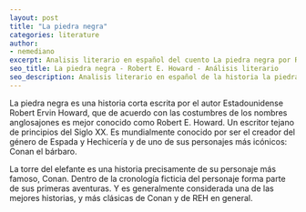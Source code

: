 ```yaml
---
layout: post
title: "La piedra negra"
categories: literature
author:
- nemediano
excerpt: Analisis literario en español del cuento La piedra negra por Robert E. Howard
seo_title: La piedra negra - Robert E. Howard - Análisis literario
seo_description: Analisis literario en español de la historia la piedra negra por Robert E. Howard
---
```


La piedra negra es una historia corta escrita por el autor Estadounidense Robert Ervin Howard, que de acuerdo con las costumbres de los nombres anglosajones es mejor conocido como Robert E. Howard.
Un escritor tejano de principios del Siglo XX.
Es mundialmente conocido por ser el creador del género de Espada y Hechicería y de uno de sus personajes más icónicos: Conan el bárbaro.

La torre del elefante es una historia precisamente de su personaje más famoso, Conan.
Dentro de la cronología ficticia del personaje forma parte de sus primeras aventuras.
Y es generalmente considerada una de las mejores historias, y más clásicas de Conan y de REH en general.
